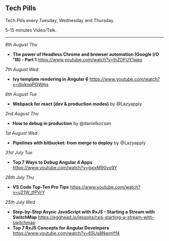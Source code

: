 ## Tech Pills

Tech Pills every Tuesday, Wednesday and Thursday.

5-15 minutes Video/Talk.

--------------

_8th August Thu_
* __The power of Headless Chrome and browser automation (Google I/O '18) - Part 1__
https://www.youtube.com/watch?v=lhZOFUY1weo

_7th August Wed_
* __Ivy template rendering in Angular 6__
https://www.youtube.com/watch?v=dIxknqPOWms

_6th August Tue_
* __Webpack for react (dev & production modes)__ by @Lazyapply

_2nd August Thu_
* __How to debug in production__ by @danielkocsan

_1st August Wed_
* __Pipelines with bitbucket: from merge to deploy__ by @Lazyapply

_31st July Tue_
* __Top 7 Ways to Debug Angular 4 Apps__
https://www.youtube.com/watch?v=gxixM90vo9Y

_26th July Thu_
* __VS Code Top-Ten Pro Tips__
https://www.youtube.com/watch?v=u21W_tfPVrY

_25th July Wed_

* __Step-by-Step Async JavaScript with RxJS - Starting a Stream with SwitchMap__
https://egghead.io/lessons/rxjs-starting-a-stream-with-switchmap
* __Top 7 RxJS Concepts for Angular Developers__
https://www.youtube.com/watch?v=65Us8NwmYf4